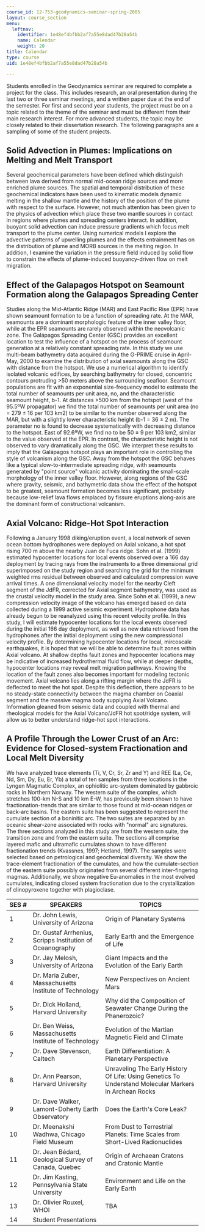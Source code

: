 ```yaml
---
course_id: 12-753-geodynamics-seminar-spring-2005
layout: course_section
menu:
  leftnav:
    identifier: 1e48ef4bfbb2af7a55e8dad47b28a54b
    name: Calendar
    weight: 20
title: Calendar
type: course
uid: 1e48ef4bfbb2af7a55e8dad47b28a54b

---
```


Students enrolled in the Geodynamics seminar are required to complete a project for the class. This includes research, an oral presentation during the last two or three seminar meetings, and a written paper due at the end of the semester. For first and second year students, the project must be on a topic related to the theme of the seminar and must be different from their main research interest. For more advanced students, the topic may be closely related to their dissertation research. The following paragraphs are a sampling of some of the student projects.

Solid Advection in Plumes: Implications on Melting and Melt Transport
---------------------------------------------------------------------

Several geochemical parameters have been defined which distinguish between lava derived from normal mid-ocean ridge sources and more enriched plume sources. The spatial and temporal distribution of these geochemical indicators have been used to kinematic models dynamic melting in the shallow mantle and the history of the position of the plume with respect to the surface. However, not much attention has been given to the physics of advection which place these two mantle sources in contact in regions where plumes and spreading centers interact. In addition, buoyant solid advection can induce pressure gradients which focus melt transport to the plume center. Using numerical models I explore the advective patterns of upwelling plumes and the effects entrainment has on the distribution of plume and MORB sources in the melting region. In addition, I examine the variation in the pressure field induced by solid flow to constrain the effects of plume-induced buoyancy-driven flow on melt migration.

Effect of the Galapagos Hotspot on Seamount Formation along the Galapagos Spreading Center
------------------------------------------------------------------------------------------

Studies along the Mid-Atlantic Ridge (MAR) and East Pacific Rise (EPR) have shown seamount formation to be a function of spreading rate. At the MAR, seamounts are a dominant morphologic feature of the inner valley floor, while at the EPR seamounts are rarely observed within the neovolcanic zone. The Galápagos Spreading Center (GSC) provides an excellent location to test the influence of a hotspot on the process of seamount generation at a relatively constant spreading rate. In this study we use multi-beam bathymetry data acquired during the G-PRIME cruise in April-May, 2000 to examine the distribution of axial seamounts along the GSC with distance from the hotspot. We use a numerical algorithm to identify isolated volcanic edifices, by searching bathymetry for closed, concentric contours protruding >50 meters above the surrounding seafloor. Seamount populations are fit with an exponential size-frequency model to estimate the total number of seamounts per unit area, no, and the characteristic seamount height, b-1. At distances >500 km from the hotspot (west of the 95.5ºW propagator) we find the total number of seamounts per unit area (no = 279 ± 16 per 103 km2) to be similar to the number observed along the MAR, but with a slightly lower characteristic height (b-1 = 36 ± 2 m). The parameter no is found to decrease systematically with decreasing distance to the hotspot. East of 92.6ºW, we find no to be 50 ± 9 per 103 km2, similar to the value observed at the EPR. In contrast, the characteristic height is not observed to vary dramatically along the GSC. We interpret these results to imply that the Galápagos hotspot plays an important role in controlling the style of volcanism along the GSC. Away from the hotspot the GSC behaves like a typical slow-to-intermediate spreading ridge, with seamounts generated by "point source" volcanic activity dominating the small-scale morphology of the inner valley floor. However, along regions of the GSC where gravity, seismic, and bathymetric data show the effect of the hotspot to be greatest, seamount formation becomes less significant, probably because low-relief lava flows emplaced by fissure eruptions along-axis are the dominant form of constructional volcanism.

Axial Volcano: Ridge-Hot Spot Interaction
-----------------------------------------

Following a January 1998 diking/eruption event, a local network of seven ocean bottom hydrophones were deployed on Axial volcano, a hot spot rising 700 m above the nearby Juan de Fuca ridge. Sohn et al. (1999) estimated hypocenter locations for local events observed over a 166 day deployment by tracing rays from the instruments to a three dimensional grid superimposed on the study region and searching the grid for the minimum weighted rms residual between observed and calculated compression wave arrival times. A one dimensional velocity model for the nearby Cleft segment of the JdFR, corrected for Axial segment bathymetry, was used as the crustal velocity model in the study area. Since Sohn et al. (1999), a new compression velocity image of the volcano has emerged based on data collected during a 1999 active seismic experiment. Hydrophone data has already begun to be reanalyzed using this recent velocity profile. In this study, I will estimate hypocenter locations for the local events observed during the initial 166 day deployment, as well as new data retrieved from the hydrophones after the initial deployment using the new compressional velocity profile. By determining hypocenter locations for local, mircoscale earthquakes, it is hoped that we will be able to determine fault zones within Axial volcano. At shallow depths fault zones and hypocenter locations may be indicative of increased hydrothermal fluid flow, while at deeper depths, hypocenter locations may reveal melt migration pathways. Knowing the location of the fault zones also becomes important for modeling tectonic movement. Axial volcano lies along a rifting margin where the JdFR is deflected to meet the hot spot. Despite this deflection, there appears to be no steady-state connectivity between the magma chamber on Coaxial segment and the massive magma body supplying Axial Volcano. Information gleaned from seismic data and coupled with thermal and rheological models for the Axial Volcano/JdFR hot spot/ridge system, will allow us to better understand ridge-hot spot interactions.

A Profile Through the Lower Crust of an Arc: Evidence for Closed-system Fractionation and Local Melt Diversity
--------------------------------------------------------------------------------------------------------------

We have analyzed trace elements (Ti, V, Cr, Sr, Zr and Y) and REE (La, Ce, Nd, Sm, Dy, Eu, Er, Yb) a total of ten samples from three locations in the Lyngen Magmatic Complex, an ophiolitic arc-system dominated by gabbroic rocks in Northern Norway. The western suite of the complex, which stretches 100-km N-S and 10 km E-W, has previously been shown to have fractionation-trends that are similar to those found at mid-ocean ridges or back-arc basins. The eastern suite has been suggested to represent the cumulate section of a boninitic arc. The two suites are separated by an oceanic shear-zone associated with rocks with "normal" arc signatures. The three sections analyzed in this study are from the western suite, the transition zone and from the eastern suite. The sections all comprise layered mafic and ultramafic cumulates shown to have different fractionation trends (Kvassnes, 1997; Hetland, 1997). The samples were selected based on petrological and geochemical diversity. We show the trace-element fractionation of the cumulates, and how the cumulate-section of the eastern suite possibly originated from several different inter-fingering magmas. Additionally, we show negative Eu-anomalies in the most evolved cumulates, indicating closed system fractionation due to the crystallization of clinopyroxene together with plagioclase.

| SES # | SPEAKERS | TOPICS |
| --- | --- | --- |
| 1 | Dr. John Lewis, University of Arizona | Origin of Planetary Systems |
| 2 | Dr. Gustaf Arrhenius, Scripps Institution of Oceanography | Early Earth and the Emergence of Life |
| 3 | Dr. Jay Melosh, University of Arizona | Giant Impacts and the Evolution of the Early Earth |
| 4 | Dr. Maria Zuber, Massachusetts Institute of Technology | New Perspectives on Ancient Mars |
| 5 | Dr. Dick Holland, Harvard University | Why did the Composition of Seawater Change During the Phanerozoic? |
| 6 | Dr. Ben Weiss, Massachusetts Institute of Technology | Evolution of the Martian Magnetic Field and Climate |
| 7 | Dr. Dave Stevenson, Caltech | Earth Differentiation: A Planetary Perspective |
| 8 | Dr. Ann Pearson, Harvard University | Unraveling The Early History Of Life: Using Genetics To Understand Molecular Markers In Archean Rocks |
| 9 | Dr. Dave Walker, Lamont-Doherty Earth Observatory | Does the Earth's Core Leak? |
| 10 | Dr. Meenakshi Wadhwa, Chicago Field Museum | From Dust to Terrestrial Planets: Time Scales from Short-Lived Radionuclides |
| 11 | Dr. Jean Bédard, Geological Survey of Canada, Quebec | Origin of Archaean Cratons and Cratonic Mantle |
| 12 | Dr. Jim Kasting, Pennsylvania State University | Environment and Life on the Early Earth |
| 13 | Dr. Olivier Rouxel, WHOI | TBA |
| 14 | Student Presentations |